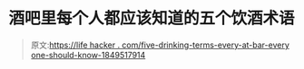 # 酒吧里每个人都应该知道的五个饮酒术语

> 原文:[https://life hacker . com/five-drinking-terms-every-at-bar-every one-should-know-1849517914](https://lifehacker.com/five-drinking-terms-everyone-at-the-bar-should-know-1849517914)